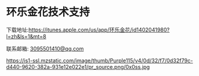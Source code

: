 # 环乐金花技术支持

下载地址:https://itunes.apple.com/us/app/环乐金花/id1402041980?l=zh&ls=1&mt=8


联系邮箱: 3095501410@qq.com

https://is1-ssl.mzstatic.com/image/thumb/Purple115/v4/0d/32/f7/0d32f79c-d440-9620-382a-931e12e022e1/pr_source.png/0x0ss.jpg
